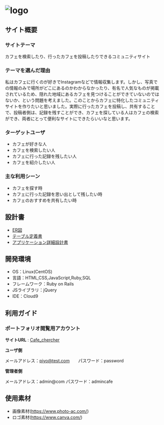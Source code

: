# ![logo](https://user-images.githubusercontent.com/109025282/197979880-b7c6480b-0905-4416-8591-50927bd67a03.jpg)

## サイト概要

### サイトテーマ
カフェを検索したり、行ったカフェを投稿したりできるコミュニティサイト

### テーマを選んだ理由
私はカフェに行くのが好きでInstagramなどで情報収集します。しかし、写真での情報のみで場所がどこにあるのかわからなかったり、有名で人気なものが掲載されているため、隠れた地域にあるカフェを見つけることができていないのではないか、という問題を考えました。このことからカフェに特化したコミュニティサイトを作りたいと思いました。実際に行ったカフェを投稿し、共有することで、投稿者側は、記録を残すことができ、カフェを探している人はカフェの検索ができ、両者にとって便利なサイトにできたらいいなと思います。

### ターゲットユーザ
* カフェが好きな人
* カフェを検索したい人
* カフェに行った記録を残したい人
* カフェを紹介したい人

### 主な利用シーン
* カフェを探す時
* カフェに行った記録を思い出として残したい時
* カフェのおすすめを共有したい時

## 設計書
* [ER図](https://drive.google.com/file/d/1U2vlaYbV8dtzulOycnGsGRrndW_whxO9/view?usp=sharing)
* [テーブル定義書](https://docs.google.com/spreadsheets/d/1R3xe3A543_Rpeak_VXyhdeI4lgGNi4HfnocK_EDj3CE/edit?usp=sharing)
* [アプリケーション詳細設計書](https://docs.google.com/spreadsheets/d/1IFdPa-UBBcJGjiCecskdx5WjhmO5lgkrAQzVsqEEBmg/edit?usp=sharing)

## 開発環境
- OS：Linux(CentOS)
- 言語：HTML,CSS,JavaScript,Ruby,SQL
- フレームワーク：Ruby on Rails
- JSライブラリ：jQuery
- IDE：Cloud9

## 利用ガイド
### ポートフォリオ閲覧用アカウント
**サイトURL** : [Cafe_chercher](http://cafe-chercher.com/)

**ユーザ側**

メールアドレス：piyo@test.com　　パスワード：password

**管理者側**

メールアドレス：admin@com パスワード：admincafe

## 使用素材
* 画像素材(https://www.photo-ac.com/)
* ロゴ素材(https://www.canva.com/)